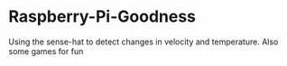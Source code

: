 # Raspberry-Pi-Goodness
Using the sense-hat to detect changes in velocity and temperature. Also some games for fun
